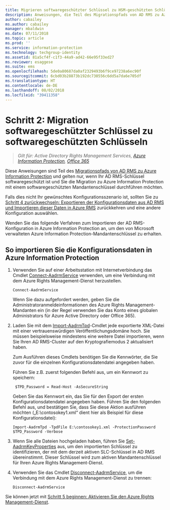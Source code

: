 ```yaml
---
title: Migrieren softwaregeschützter Schlüssel zu HSM-geschützten Schlüsseln – AIP
description: Anweisungen, die Teil des Migrationspfads von AD RMS zu Azure Information Protection sind und nur gelten, wenn Ihr AD RMS-Schlüssel softwaregeschützt ist und Sie die Migration zu Azure Information Protection mit einem softwaregeschützten Mandantenschlüssel durchführen möchten.
author: cabailey
ms.author: cabailey
manager: mbaldwin
ms.date: 07/11/2018
ms.topic: article
ms.prod: ''
ms.service: information-protection
ms.technology: techgroup-identity
ms.assetid: 81a5cf4f-c1f3-44a9-ad42-66e95f33ed27
ms.reviewer: esaggese
ms.suite: ems
ms.openlocfilehash: 5de0a80687da0af2329493b6f9ce97238a6ec90f
ms.sourcegitcommit: 6cbd03b28873b192dc730556c6dd5a7da6e705df
ms.translationtype: HT
ms.contentlocale: de-DE
ms.lasthandoff: 08/02/2018
ms.locfileid: "39411358"
---
```

# <a name="step-2-software-protected-key-to-software-protected-key-migration"></a>Schritt 2: Migration softwaregeschützter Schlüssel zu softwaregeschützten Schlüsseln

>*Gilt für: Active Directory Rights Management Services, [Azure Information Protection](https://azure.microsoft.com/pricing/details/information-protection), [Office 365](http://download.microsoft.com/download/E/C/F/ECF42E71-4EC0-48FF-AA00-577AC14D5B5C/Azure_Information_Protection_licensing_datasheet_EN-US.pdf)*


Diese Anweisungen sind Teil des [Migrationspfads von AD RMS zu Azure Information Protection](migrate-from-ad-rms-to-azure-rms.md) und gelten nur, wenn Ihr AD RMS-Schlüssel softwaregeschützt ist und Sie die Migration zu Azure Information Protection mit einem softwaregeschützten Mandantenschlüssel durchführen möchten. 

Falls dies nicht Ihr gewünschtes Konfigurationsszenario ist, sollten Sie zu [Schritt 4 zurückwechseln: Exportieren der Konfigurationsdaten aus AD RMS und Importieren dieser Daten in Azure RMS](migrate-from-ad-rms-phase2.md#step-4-export-configuration-data-from-ad-rms-and-import-it-to-azure-information-protection) zurückkehren und eine andere Konfiguration auswählen.

Wenden Sie das folgende Verfahren zum Importieren der AD RMS-Konfiguration in Azure Information Protection an, um den von Microsoft verwalteten Azure Information Protection-Mandantenschlüssel zu erhalten.

## <a name="to-import-the-configuration-data-to-azure-information-protection"></a>So importieren Sie die Konfigurationsdaten in Azure Information Protection

1. Verwenden Sie auf einer Arbeitsstation mit Internetverbindung das Cmdlet [Connect-AadrmService](/powershell/aadrm/vlatest/connect-aadrmservice) verwenden, um eine Verbindung mit dem Azure Rights Management-Dienst herzustellen.

    ```
    Connect-AadrmService
    ```
    Wenn Sie dazu aufgefordert werden, geben Sie die Administratoranmeldeinformationen des Azure Rights Management-Mandanten ein (in der Regel verwenden Sie das Konto eines globalen Administrators für Azure Active Directory oder Office 365).

2. Laden Sie mit dem [Import-AadrmTpd](/powershell/aadrm/vlatest/import-aadrmtpd)-Cmdlet jede exportierte XML-Datei mit einer vertrauenswürdigen Veröffentlichungsdomäne hoch. Sie müssen beispielsweise mindestens eine weitere Datei importieren, wenn Sie Ihren AD RMS-Cluster auf den Kryptografiemodus 2 aktualisiert haben. 
    
    Zum Ausführen dieses Cmdlets benötigen Sie die Kennwörter, die Sie zuvor für die einzelnen Konfigurationsdatendatei angegeben haben. 
    
    Führen Sie z.B. zuerst folgenden Befehl aus, um ein Kennwort zu speichern:
    
        $TPD_Password = Read-Host -AsSecureString
    
    Geben Sie das Kennwort ein, das Sie für den Export der ersten Konfigurationsdatendatei angegeben haben. Führen Sie den folgenden Befehl aus, und bestätigen Sie, dass Sie diese Aktion ausführen möchten („E:\contosokey1.xml“ dient hier als Beispiel für diese Konfigurationsdatei):
    ```
    Import-AadrmTpd -TpdFile E:\contosokey1.xml -ProtectionPassword $TPD_Password -Verbose
    ```
    
3. Wenn Sie alle Dateien hochgeladen haben, führen Sie [Set-AadrmKeyProperties](/powershell/module/aadrm/set-aadrmkeyproperties) aus, um den importierten Schlüssel zu identifizieren, der mit dem derzeit aktiven SLC-Schlüssel in AD RMS übereinstimmt. Dieser Schlüssel wird zum aktiven Mandantenschlüssel für Ihren Azure Rights Management-Dienst.

4.  Verwenden Sie das Cmdlet [Disconnect-AadrmService](/powershell/aadrm/vlatest/disconnect-aadrmservice), um die Verbindung mit dem Azure Rights Management-Dienst zu trennen:

    ```
    Disconnect-AadrmService
    ```

Sie können jetzt mit [Schritt 5 beginnen: Aktivieren Sie den Azure Rights Management-Dienst](migrate-from-ad-rms-phase2.md#step-5-activate-the-azure-rights-management-service).



